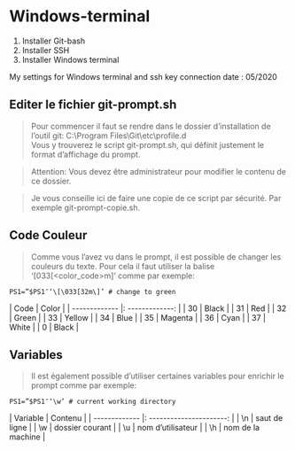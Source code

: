 # Windows-terminal

1. Installer Git-bash
2. Installer SSH
3. Installer Windows terminal

My settings for Windows terminal and ssh key connection 
date : 05/2020


## Editer le fichier git-prompt.sh
> Pour commencer il faut se rendre dans le dossier d’installation de l’outil git: C:\Program Files\Git\etc\profile.d\
Vous y trouverez le script git-prompt.sh, qui définit justement le format d’affichage du prompt.

> Attention: Vous devez être administrateur pour modifier le contenu de ce dossier.

> Je vous conseille ici de faire une copie de ce script par sécurité. Par exemple git-prompt-copie.sh.


## Code Couleur
> Comme vous l’avez vu dans le prompt, il est possible de changer les couleurs du texte. Pour cela il faut utiliser la balise ‘\[033[<color_code>m\]’ comme par exemple:

    PS1=”$PS1″‘\[\033[32m\]’ # change to green

|     Code      |       Color     |
| ------------- |: -------------: |
|      30       |        Black    |
|      31       |        Red      |
|      32       |        Green    |
|      33       |        Yellow   |
|      34       |        Blue     |
|      35       |        Magenta  |
|      36       |        Cyan     |
|      37       |        White    |
|      0        |        Black    |


## Variables
> Il est également possible d’utiliser certaines variables pour enrichir le prompt comme par exemple: 

    PS1=”$PS1″‘\w’ # current working directory

|    Variable   |       Contenu            |
| ------------- |: ----------------------: |
|      \n       |      saut de ligne       |
|      \w       |      dossier courant     |
|      \u       |      nom d’utilisateur   |
|      \h       |      nom de la machine   |

	
	
	
